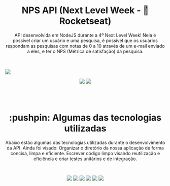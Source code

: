 
<h1 align="center">NPS API (Next Level Week - 🚀 Rocketseat)</h1>
<p align="center">
  API desenvolvida em NodeJS durante a 4º Next Level Week!
  Nela é possível criar um usuário e uma pesquisa, é possivel que os usuários respondam as pesquisas com notas de 0 a 10 através de um e-mail enviado a eles, e ter o NPS (Métrica de satisfação) da pesquisa.
</p>
<br><br>
<img src="https://i.ytimg.com/vi/zt7lyjxOJog/maxresdefault.jpg"/>

<p align="center">
  <a href="https://www.linkedin.com/school/rocketseat/"><img  src="https://img.shields.io/badge/-Rocketseat-783BF9?&style=for-the-badge&logoColor=fff&logo=LinkedIn&logoWidth=25"/></a>
  <a href="https://www.linkedin.com/in/daniele-leão-evangelista-5540ab25/"><img  src="https://img.shields.io/badge/Thiago%20Guedes-blue?&style=for-the-badge&logoColor=fff&logo=LinkedIn&logoWidth=25"/></a>
</p>
<br><br>  

<h1 align="center">:pushpin:  Algumas das tecnologias utilizadas</h1>

<p align="center">
  Abaixo estão algumas das tecnologias utilizadas durante o desenvolvimento da API. Ainda foi visado: Organizar o diretório da nossa aplicação de forma concisa, limpa e eficiente. Escrever código limpo visando reutilização e eficiência e criar testes unitários e de integração.
</p>
<br>
<p align="center">
  <img  src="https://img.shields.io/badge/-Yarn-2C8EBB?&style=for-the-badge&logoColor=fff&logo=yarn&logoWidth=25"/>
  <img  src="https://img.shields.io/badge/-TypeScript-3178C6?&style=for-the-badge&logoColor=fff&logo=TypeScript&logoWidth=25"/>
  <img  src="https://img.shields.io/badge/-Node.js-339933?&style=for-the-badge&logoColor=fff&logo=Node.js&logoWidth=25"/>
  <img  src="https://img.shields.io/badge/-Jest-C21325?&style=for-the-badge&logoColor=fff&logo=Jest&logoWidth=25"/>
  <img  src="https://img.shields.io/badge/-Typeorm-F37626?&style=for-the-badge&logoColor=fff&logo=Databricks&logoWidth=25"/>
  <img  src="https://img.shields.io/badge/-Nodemailer-009CAB?&style=for-the-badge&logoColor=fff&logo=Gmail&logoWidth=25"/>
</p>






